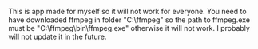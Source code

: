 This is app made for myself so it will not work for everyone.
You need to have downloaded ffmpeg in folder "C:\ffmpeg" so the path to ffmpeg.exe must be "C:\ffmpeg\bin\ffmpeg.exe" otherwise it will not work.
I probably will not update it in the future.
